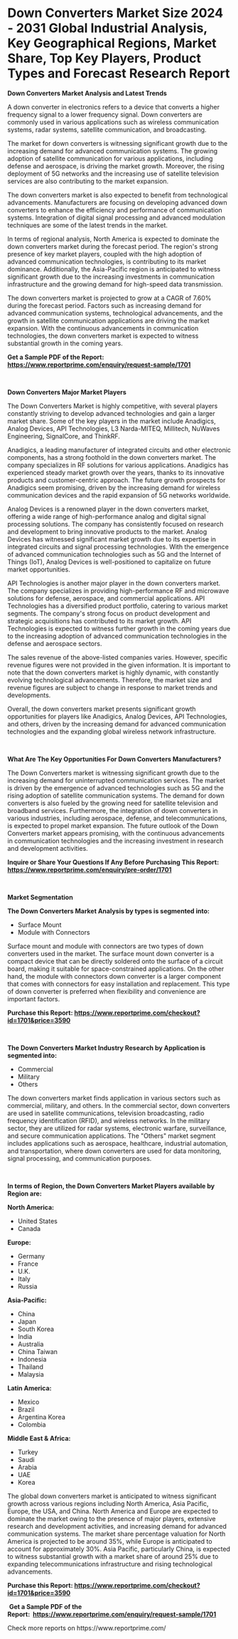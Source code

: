 <p><h1>Down Converters Market Size 2024 - 2031 Global Industrial Analysis, Key Geographical Regions, Market Share, Top Key Players, Product Types and Forecast Research Report</h1></p><p><strong>Down Converters Market Analysis and Latest Trends</strong></p>
<p><p>A down converter in electronics refers to a device that converts a higher frequency signal to a lower frequency signal. Down converters are commonly used in various applications such as wireless communication systems, radar systems, satellite communication, and broadcasting.</p><p>The market for down converters is witnessing significant growth due to the increasing demand for advanced communication systems. The growing adoption of satellite communication for various applications, including defense and aerospace, is driving the market growth. Moreover, the rising deployment of 5G networks and the increasing use of satellite television services are also contributing to the market expansion.</p><p>The down converters market is also expected to benefit from technological advancements. Manufacturers are focusing on developing advanced down converters to enhance the efficiency and performance of communication systems. Integration of digital signal processing and advanced modulation techniques are some of the latest trends in the market.</p><p>In terms of regional analysis, North America is expected to dominate the down converters market during the forecast period. The region's strong presence of key market players, coupled with the high adoption of advanced communication technologies, is contributing to its market dominance. Additionally, the Asia-Pacific region is anticipated to witness significant growth due to the increasing investments in communication infrastructure and the growing demand for high-speed data transmission.</p><p>The down converters market is projected to grow at a CAGR of 7.60% during the forecast period. Factors such as increasing demand for advanced communication systems, technological advancements, and the growth in satellite communication applications are driving the market expansion. With the continuous advancements in communication technologies, the down converters market is expected to witness substantial growth in the coming years.</p></p>
<p><strong>Get a Sample PDF of the Report:&nbsp; <a href="https://www.reportprime.com/enquiry/request-sample/1701">https://www.reportprime.com/enquiry/request-sample/1701</a></strong></p>
<p>&nbsp;</p>
<p><strong>Down Converters Major Market Players</strong></p>
<p><p>The Down Converters Market is highly competitive, with several players constantly striving to develop advanced technologies and gain a larger market share. Some of the key players in the market include Anadigics, Analog Devices, API Technologies, L3 Narda-MITEQ, Millitech, NuWaves Engineering, SignalCore, and ThinkRF.</p><p>Anadigics, a leading manufacturer of integrated circuits and other electronic components, has a strong foothold in the down converters market. The company specializes in RF solutions for various applications. Anadigics has experienced steady market growth over the years, thanks to its innovative products and customer-centric approach. The future growth prospects for Anadigics seem promising, driven by the increasing demand for wireless communication devices and the rapid expansion of 5G networks worldwide.</p><p>Analog Devices is a renowned player in the down converters market, offering a wide range of high-performance analog and digital signal processing solutions. The company has consistently focused on research and development to bring innovative products to the market. Analog Devices has witnessed significant market growth due to its expertise in integrated circuits and signal processing technologies. With the emergence of advanced communication technologies such as 5G and the Internet of Things (IoT), Analog Devices is well-positioned to capitalize on future market opportunities.</p><p>API Technologies is another major player in the down converters market. The company specializes in providing high-performance RF and microwave solutions for defense, aerospace, and commercial applications. API Technologies has a diversified product portfolio, catering to various market segments. The company's strong focus on product development and strategic acquisitions has contributed to its market growth. API Technologies is expected to witness further growth in the coming years due to the increasing adoption of advanced communication technologies in the defense and aerospace sectors.</p><p>The sales revenue of the above-listed companies varies. However, specific revenue figures were not provided in the given information. It is important to note that the down converters market is highly dynamic, with constantly evolving technological advancements. Therefore, the market size and revenue figures are subject to change in response to market trends and developments.</p><p>Overall, the down converters market presents significant growth opportunities for players like Anadigics, Analog Devices, API Technologies, and others, driven by the increasing demand for advanced communication technologies and the expanding global wireless network infrastructure.</p></p>
<p>&nbsp;</p>
<p><strong>What Are The Key Opportunities For Down Converters Manufacturers?</strong></p>
<p><p>The Down Converters market is witnessing significant growth due to the increasing demand for uninterrupted communication services. The market is driven by the emergence of advanced technologies such as 5G and the rising adoption of satellite communication systems. The demand for down converters is also fueled by the growing need for satellite television and broadband services. Furthermore, the integration of down converters in various industries, including aerospace, defense, and telecommunications, is expected to propel market expansion. The future outlook of the Down Converters market appears promising, with the continuous advancements in communication technologies and the increasing investment in research and development activities.</p></p>
<p><strong>Inquire or Share Your Questions If Any Before Purchasing This Report: <a href="https://www.reportprime.com/enquiry/pre-order/1701">https://www.reportprime.com/enquiry/pre-order/1701</a></strong></p>
<p>&nbsp;</p>
<p><strong>Market Segmentation</strong></p>
<p><strong>The Down Converters Market Analysis by types is segmented into:</strong></p>
<p><ul><li>Surface Mount</li><li>Module with Connectors</li></ul></p>
<p><p>Surface mount and module with connectors are two types of down converters used in the market. The surface mount down converter is a compact device that can be directly soldered onto the surface of a circuit board, making it suitable for space-constrained applications. On the other hand, the module with connectors down converter is a larger component that comes with connectors for easy installation and replacement. This type of down converter is preferred when flexibility and convenience are important factors.</p></p>
<p><strong>Purchase this Report:&nbsp;<a href="https://www.reportprime.com/checkout?id=1701&price=3590">https://www.reportprime.com/checkout?id=1701&price=3590</a></strong></p>
<p>&nbsp;</p>
<p><strong>The Down Converters Market Industry Research by Application is segmented into:</strong></p>
<p><ul><li>Commercial</li><li>Military</li><li>Others</li></ul></p>
<p><p>The down converters market finds application in various sectors such as commercial, military, and others. In the commercial sector, down converters are used in satellite communications, television broadcasting, radio frequency identification (RFID), and wireless networks. In the military sector, they are utilized for radar systems, electronic warfare, surveillance, and secure communication applications. The "Others" market segment includes applications such as aerospace, healthcare, industrial automation, and transportation, where down converters are used for data monitoring, signal processing, and communication purposes.</p></p>
<p>&nbsp;</p>
<p><strong>In terms of Region, the Down Converters Market Players available by Region are:</strong></p>
<p>
    <p> <strong> North America: </strong>
        <ul>
            <li>United States</li>
            <li>Canada</li>
        </ul>
        </p> 
    <p> <strong> Europe: </strong>
        <ul>
            <li>Germany</li>
            <li>France</li>
            <li>U.K.</li>
            <li>Italy</li>
            <li>Russia</li>
        </ul>
        </p> 
    <p> <strong> Asia-Pacific: </strong>
        <ul>
            <li>China</li>
            <li>Japan</li>
            <li>South Korea</li>
            <li>India</li>
            <li>Australia</li>
            <li>China Taiwan</li>
            <li>Indonesia</li>
            <li>Thailand</li>
            <li>Malaysia</li>
        </ul>
        </p> 
    <p> <strong> Latin America: </strong>
        <ul>
            <li>Mexico</li>
            <li>Brazil</li>
            <li>Argentina Korea</li>
            <li>Colombia</li>
        </ul>
        </p> 
    <p> <strong> Middle East & Africa: </strong>
        <ul>
            <li>Turkey</li>
            <li>Saudi</li>
            <li>Arabia</li>
            <li>UAE</li>
            <li>Korea</li>
        </ul>
    </p>
    </p>
<p><p>The global down converters market is anticipated to witness significant growth across various regions including North America, Asia Pacific, Europe, the USA, and China. North America and Europe are expected to dominate the market owing to the presence of major players, extensive research and development activities, and increasing demand for advanced communication systems. The market share percentage valuation for North America is projected to be around 35%, while Europe is anticipated to account for approximately 30%. Asia Pacific, particularly China, is expected to witness substantial growth with a market share of around 25% due to expanding telecommunications infrastructure and rising technological advancements.</p></p>
<p><strong>Purchase this Report: <a href="https://www.reportprime.com/checkout?id=1701&price=3590">https://www.reportprime.com/checkout?id=1701&price=3590</a></strong></p>
<p>&nbsp;<strong>Get a Sample PDF of the Report:&nbsp;&nbsp;<a href="https://www.reportprime.com/enquiry/request-sample/1701">https://www.reportprime.com/enquiry/request-sample/1701</a></strong></p>
<p><strong></strong></p>
<p>Check more reports on https://www.reportprime.com/</p>